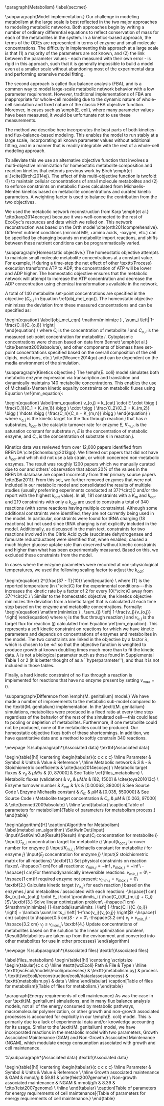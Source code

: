 
\paragraph{Metabolism}
\label{sec:met}

\subparagraph{Model implementation.}
Our challenge in modeling metabolism at the large scale is best reflected in the two major approaches to modeling metabolic networks.  Both approaches begin by writing a number of ordinary differential equations to reflect conservation of mass for each of the metabolites in the system.  In a kinetics-based approach, the terms of the ODEs are represented in terms of enzyme and small molecule concentrations.  The difficulty in implementing this approach at a large scale is that (1) a majority of the parameters are not known, and (2) the link between the parameter values - each measured with their own error - is rigid in this approach, such that it is generally impossible to build a model even at a smaller scale without abandoning most of the experimental data and performing extensive model fitting.

The second approach is called flux balance analysis (FBA), and is a common way to model large-scale metabolic network behavior with a low parameter requirement. However, traditional implementations of FBA are inappropriate for whole-cell modeling due to the dynamic nature of whole-cell simulation and fixed nature of the classic FBA objective function.  Moreover, in cases such as \emph{E. coli}, where many parameter values have been measured, it would be unfortunate not to use these measurements.

The method we describe here incorporates the best parts of both kinetics- and flux-balance-based modeling.  This enables the model to run stably at a large scale, incorporating all known parameter values without additional fitting, and in a manner that is readily integrable with the rest of a whole-cell modeling approach.

To alleviate this we use an alternative objective function that involves a multi-objective minimization for homeostatic metabolite composition and reaction kinetics that extends previous work by Birch \emph{et al.}\cite{Birch:2014ej}. The effect of this multi-objective function is twofold: (1) to maintain cellular concentrations of small molecule metabolites and (2) to enforce constraints on metabolic fluxes calculated from Michaelis-Menten kinetics based on metabolite concentrations and curated kinetic parameters. A weighting factor is used to balance the contribution from the two objectives.

We used the metabolic network reconstruction from Karp \emph{et al.} \cite{karp2014ecocyc} because it was well-connected to the rest of EcoCyc's resources and data which we relied on.  This network reconstruction was based on the Orth model \cite{orth2011comprehensive}. Different nutrient conditions (minimal M9, +amino acids, -oxygen, etc.) can be specified by changing bounds on metabolite import reactions, and shifts between these nutrient conditions can be programmatically varied.

\subparagraph{Homeostatic objective.}
The homeostatic objective attempts to maintain small molecule metabolite concentrations at a constant value. For example, if during a time-step the net effect of other \texttt{Process} execution transforms ATP to ADP, the concentration of ATP will be lower and ADP higher. The homeostatic objective ensures that the metabolic network will attempt to increase the ATP concentration and decrease the ADP concentration using chemical transformations available in the network.

A total of 140 metabolite set-point concentrations are specified in the objective ($C_{o,i}$ in Equation \ref{obj_met_eqn}). The homeostatic objective minimizes the deviation from these measured concentrations and can be specified as:

\begin{equation}
\label{obj_met_eqn}
\mathrm{minimize } \, \sum_i \left| 1-\frac{C_i}{C_{o,i}} \right|\
\end{equation}
\\
where $C_i$ is the concentration of metabolite $i$ and $C_{o,i}$ is the measured set-point concentration for metabolite $i$. Cytoplasmic concentrations were chosen based on data from Bennett \emph{et al.}  \cite{bennett2009absolute}, and other components of biomass have set-point concentrations specified based on the overall composition of the cell (lipids, metal ions, etc.) \cite{Weaver:2014go} and can be dependent on the media environment of the simulation.

\subparagraph{Kinetics objective.}
The \emph{E. coli} model simulates both metabolic enzyme expression via transcription and translation and dynamically maintains 140 metabolite concentrations. This enables the use of Michaelis-Menten kinetic equality constraints on metabolic fluxes using Equation \ref{mm_equation}:
 
\begin{equation}
\label{mm_equation}
v_{o,j} = k_{cat} \cdot E \cdot \bigg ( \frac{C_1}{C_1 + K_{m,1}} \bigg ) \cdot \bigg ( \frac{C_2}{C_2 + K_{m,2}} \bigg ) \hdots \bigg ( \frac{C_n}{C_n + K_{m,n}} \bigg )
\end{equation}
\\
where $v_{o,j}$ is the kinetic target for the flux through reaction $j$ that has $n$ substrates, $k_{cat}$ is the catalytic turnover rate for enzyme $E$, $K_{m,n}$ is the saturation constant for substrate $n$, $E$ is the concentration of metabolic enzyme, and $C_n$ is the concentration of substrate $n$ in reaction $j$.

Kinetics data was reviewed from over 12,000 papers identified from BRENDA \cite{Schomburg:2013gp}.  We filtered out papers that did not have a $k_{cat}$ and which did not use a lab strain, or which concerned non-metabolic enzymes.  The result was roughly 1200 papers which we manually curated due to our and others' observation that about 20\% of the values in the BRENDA database are copied incorrectly from their primary source papers \cite{Bar2011}.  From this set, we further removed enzymes that were not included in our metabolic model and consolidated the results of multiple studies (usually preferring experiments conducted at 37\(^\circ\)C and/or the report with the highest $k_{cat}$ value).  In all, 181 constraints with a $K_m$ and $k_{cat}$ and 219 constraints with only a $k_{cat}$ are used to constrain a total of 340 reactions (with some reactions having multiple constraints).  Although some additional constraints were identified, they are not currently being used in the model.  In particular, constraints were found for tRNA charging (18 reactions) but not used since tRNA charging is not explicitly included in the model.  Additionally, as discussed in the main text, constraints for two reactions involved in the Citric Acid cycle (succinate dehydrogenase and fumurate reductductase) were identified that, when enabled, caused a much higher glucose uptake rate than observed without kinetic constraints and higher than what has been experimentally measured.  Based on this, we excluded these constraints from the model.

In cases where the enzyme parameters were recorded at non-physiological temperatures, we used the following scaling factor to adjust the $k_{cat}$:

\begin{equation}
2^{\frac{37 - T}{10}}
\end{equation}
\\
where \(T\) is the reported temperature (in \(^\circ\)C) for the experimental conditions---this increases the kinetic rate by a factor of 2 for every 10\(^\circ\)C away from 37\(^\circ\)C.\\
\\
Similar to the homeostatic objective, the kinetics objective minimizes the deviation from a kinetic target that is calculated at each time step based on the enzyme and metabolite concentrations.  Formally:
\begin{equation}
\mathrm{minimize } \, \sum_{j} \left| 1-\frac{v_j}{v_{o,j}} \right|
\end{equation}
where $v_j$ is the flux through reaction $j$ and $v_{o,j}$ is the target flux for reaction \(j\) calculated from Equation \ref{mm_equation}.  This represents a soft kinetic constraint on reactions for which we have kinetic parameters and depends on concentrations of enzymes and metabolites in the model. The two constraints are linked in the objective by a factor $\lambda$, which is chosen to be $\ll$1 so that the objective function is weighted to produce growth at known doubling times much more than to fit the kinetic data.  $\lambda$ is not a biological parameter such as those found in Supplemental Table 1 or 2 (it is  better thought of as a ``hyperparameter''), and thus it is not included in those tables.

Finally, a hard kinetic constraint of no flux through a reaction is implemented for reactions that have no enzyme present by setting $v_{max} = 0$.


\subparagraph{Difference from \emph{M. genitalium} model.}
We have made a number of improvements to the metabolic sub-model compared to the \textit{M. genitalium} implementation.  In the \textit{M. genitalium} simulations, metabolites were produced in a fixed ratio at every time step regardless of the behavior of the rest of the simulated cell---this could lead to pooling or depletion of metabolites.  Furthermore, if one metabolite could not be produced, none of the metabolites could be produced.  Our homeostatic objective fixes both of these shortcomings.  In addition, we have quantitative data and a method to softly constrain 340 reactions.

\newpage
%\subparagraph*{Associated data}
\textbf{Associated data}

 \begin{table}[h!]
 \centering
 \begin{tabular}{c c c c c} 
 \hline
 Parameter & Symbol & Units & Value & Reference \\
 \hline
 Metabolic network & $S$ & - & Stoichiometric coefficients & \cite{karp2014ecocyc} \\
 Metabolic target fluxes & $v_{o}$ & $\mu M/s$ & [0, 87000] & See Table \ref{files_metabolism} \\
 Metabolic fluxes (validation) & $v_v$ & $\mu M/s$ & [82, 1500] & \cite{toya201013c} \\
 Enzyme turnover number & $k_{cat}$ & $1/s$ & [0.00063, 38000] & See Source Code \\
 Enzyme Michaelis constant & $K_{m}$ & $\mu M$ & [0.035, 550000] & See Source Code \\
 Metabolite target concentration & $C_{o}$ & $\mu M$ & [0.063, 97000] & \cite{bennett2009absolute} \\
 \hline
\end{tabular}
\caption[Table of parameters for metabolism]{Table of parameters for metabolism process.}
\end{table}

 \begin{algorithm}[H]
\caption{Algorithm for Metabolism}
\label{metabolism_algorithm}
\SetKwInOut{Input}{Input}\SetKwInOut{Result}{Result}
\Input{$C_i$ concentration for metabolite $i$}
\Input{$C_{o,i}$ concentration target for metabolite $i$}
\Input{$k_{cat,j}$ turnover number for enzyme $j$}
\Input{$K_{m,i,j}$ Michaelis constant for metabolite $i$ for enzyme $j$}
\Input{$E_j$ concentration for enzyme $j$}
\Input{$S$ stoichiometric matrix for all reactions}
\textbf{1.} Set physical constraints on reaction fluxes\\
\-\hspace{1 cm}For all reactions: $v_{min,j} = -\inf, v_{max,j} = +\inf$\\
\-\hspace{1 cm}For thermodynamically irreversible reactions: $v_{min,j} = 0$\\
\-\hspace{1 cm}If required enzyme not present: $v_{min,j} = v_{max,j} = 0$\\
\textbf{2.} Calculate kinetic target ($v_{o,j}$) for each reaction $j$ based on the enzymes $j$ and metabolites $i$ associated with each reaction\\
\-\hspace{1 cm} $v_{o,j}=k_{cat,j} \cdot E_j \cdot \prod\limits_i ( \frac{C_i}{K_{m,i,j} + C_i} )$\\
\textbf{3.} Solve linear optimization problem\\
\-\hspace{1 cm} $\mathrm{minimize} (1-\lambda)\sum\limits_i \left| 1-\frac{C_i}{C_{o,i}} \right| + \lambda \sum\limits_j \left| 1-\frac{v_j}{v_{o,j}} \right|$\\
\-\hspace{1 cm} subject to \hspace{0.5 cm}$S\cdot v = 0$\\
\-\hspace{3.2 cm} $v_j \geq v_{min,j}$\\
\-\hspace{3.2 cm} $v_j \leq v_{max,j}$\\
\textbf{4.} Update concentrations of metabolites based on the solution to the linear optimization problem\\
\Result{Metabolites are taken up from the environment and converted into other metabolites for use in other processes}
 \end{algorithm}

\newpage
%\subparagraph*{Associated files}
\textbf{Associated files}

\label{files_metabolism}
\begin{table}[h!]
 \centering
 \scriptsize
 \begin{tabular}{c c c} 
 \hline
 \texttt{wcEcoli} Path & File & Type \\
 \hline
\texttt{wcEcoli/models/ecoli/processes} & \texttt{metabolism.py} & process \\
\texttt{wcEcoli/reconstruction/ecoli/dataclasses/process} & \texttt{metabolism.py} & data \\
 \hline
\end{tabular}
\caption[Table of files for metabolism]{Table of files for metabolism.}
\end{table}


\paragraph{Energy requirements of cell maintenance}
As was the case in our \textit{M. genitalium} simulations, and in many flux balance analysis models, not all of the energy consumed by metabolic pathways, macromolecular polymerization, or other growth and non-growth associated processes is accounted for explicitly in our \emph{E. coli} model. This is primarily due to a lack of experimental data and/or knowledge accounting for its usage.  Similar to the \textit{M. genitalium} model, we have incorporated reactions in the metabolic model with two parameters, Growth Associated Maintenance (GAM) and Non-Growth Associated Maintenance (NGAM), which modulate energy consumption associated with growth and cell maintenance.


%\subparagraph*{Associated data} 
\textbf{Associated data}

\begin{table}[h!]
 \centering
 \begin{tabular}{c c c c c} 
 \hline
 Parameter & Symbol & Units & Value & Reference \\
 \hline
Growth associated maintenance & GAM & mmol/g & 59.81 & \cite{feist2007genome} \\
Non-growth associated maintenance & NGAM & mmol/g/h & 8.39 & \cite{feist2007genome} \\
 \hline
\end{tabular}
\caption[Table of parameters for energy requirements of cell maintenance]{Table of parameters for energy requirements of cell maintenance.}
\end{table}